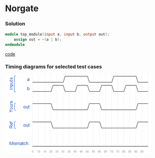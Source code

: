 # Norgate
### Solution
```Verilog
module top_module(input a, input b, output out);
    assign out = ~(a | b);
endmodule
```
[code](./7.v)

### Timing diagrams for selected test cases
![result](./result.png)
